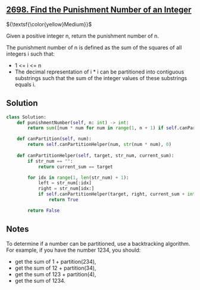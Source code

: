 ## [2698. Find the Punishment Number of an Integer](https://leetcode.com/problems/find-the-punishment-number-of-an-integer/)

${\textsf{\color{yellow}Medium}}$

Given a positive integer n, return the punishment number of n.

The punishment number of n is defined as the sum of the squares of all integers i such that:

- 1 <= i <= n
- The decimal representation of i * i can be partitioned into contiguous substrings such that the sum of the integer values of these substrings equals i.

## Solution
```python
class Solution:
    def punishmentNumber(self, n: int) -> int:
        return sum([num * num for num in range(1, n + 1) if self.canPartition(num)])

    def canPartition(self, num):
        return self.canPartitionHelper(num, str(num * num), 0)
    
    def canPartitionHelper(self, target, str_num, current_sum):
        if str_num == "":
            return current_sum == target

        for idx in range(1, len(str_num) + 1):
            left = str_num[:idx]
            right = str_num[idx:]
            if self.canPartitionHelper(target, right, current_sum + int(left)):
                return True

        return False
```

## Notes
To determine if a number can be partitioned, use a backtracking algorithm.
For example, if you have the number 1234, you should:
- get the sum of 1 + partition(234),
- get the sum of 12 + partition(34),
- get the sum of 123 + partition(4),
- get the sum of 1234.
